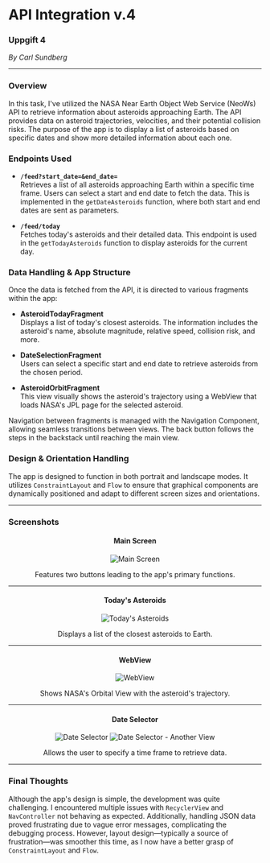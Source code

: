 # **API Integration v.4**

### **Uppgift 4**  
*By Carl Sundberg*

---

### **Overview**
In this task, I've utilized the NASA Near Earth Object Web Service (NeoWs) API to retrieve information about asteroids approaching Earth. The API provides data on asteroid trajectories, velocities, and their potential collision risks. The purpose of the app is to display a list of asteroids based on specific dates and show more detailed information about each one.

### **Endpoints Used**

- **`/feed?start_date=&end_date=`**  
  Retrieves a list of all asteroids approaching Earth within a specific time frame. Users can select a start and end date to fetch the data. This is implemented in the `getDateAsteroids` function, where both start and end dates are sent as parameters.

- **`/feed/today`**  
  Fetches today's asteroids and their detailed data. This endpoint is used in the `getTodayAsteroids` function to display asteroids for the current day.

### **Data Handling & App Structure**
Once the data is fetched from the API, it is directed to various fragments within the app:

- **AsteroidTodayFragment**  
  Displays a list of today's closest asteroids. The information includes the asteroid's name, absolute magnitude, relative speed, collision risk, and more.

- **DateSelectionFragment**  
  Users can select a specific start and end date to retrieve asteroids from the chosen period.

- **AsteroidOrbitFragment**  
  This view visually shows the asteroid's trajectory using a WebView that loads NASA's JPL page for the selected asteroid.

Navigation between fragments is managed with the Navigation Component, allowing seamless transitions between views. The back button follows the steps in the backstack until reaching the main view.

### **Design & Orientation Handling**
The app is designed to function in both portrait and landscape modes. It utilizes `ConstraintLayout` and `Flow` to ensure that graphical components are dynamically positioned and adapt to different screen sizes and orientations.

---

### **Screenshots**

<div align="center">
  
#### Main Screen 
![Main Screen](https://github.com/user-attachments/assets/4452459c-b093-42d7-aa1b-530cc845faed)
 
Features two buttons leading to the app's primary functions.

---
#### Today's Asteroids  
![Today's Asteroids](https://github.com/user-attachments/assets/fe451ceb-4c88-4a78-b4f5-e4648fd83dbd)

Displays a list of the closest asteroids to Earth.

---
#### WebView  
![WebView](https://github.com/user-attachments/assets/adfa880e-18ec-4e3c-a202-5025aa92cb04)

Shows NASA's Orbital View with the asteroid's trajectory.

---
#### Date Selector 
![Date Selector](https://github.com/user-attachments/assets/38a1db8f-f200-45a6-abc3-667240e243ae)  ![Date Selector - Another View](https://github.com/user-attachments/assets/bad6e2f8-cff7-44a9-b2cc-644a612ca442)
 
Allows the user to specify a time frame to retrieve data.

</div>

---

### **Final Thoughts**
Although the app's design is simple, the development was quite challenging. I encountered multiple issues with `RecyclerView` and `NavController` not behaving as expected. Additionally, handling JSON data proved frustrating due to vague error messages, complicating the debugging process. However, layout design—typically a source of frustration—was smoother this time, as I now have a better grasp of `ConstraintLayout` and `Flow`.

